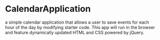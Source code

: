# CalendarApplication
a simple calendar application that allows a user to save events for each hour of the day by modifying starter code. This app will run in the browser and feature dynamically updated HTML and CSS powered by jQuery. 
